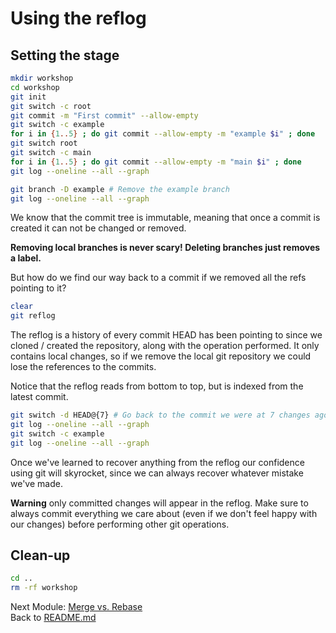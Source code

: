 # Using the reflog

## Setting the stage

```sh
mkdir workshop
cd workshop
git init
git switch -c root
git commit -m "First commit" --allow-empty
git switch -c example
for i in {1..5} ; do git commit --allow-empty -m "example $i" ; done
git switch root
git switch -c main
for i in {1..5} ; do git commit --allow-empty -m "main $i" ; done
git log --oneline --all --graph

git branch -D example # Remove the example branch
git log --oneline --all --graph
```

We know that the commit tree is immutable, meaning that once a commit is created
it can not be changed or removed.

**Removing local branches is never scary! Deleting branches just removes a label.**

But how do we find our way back to a commit
if we removed all the refs pointing to it?

```sh
clear
git reflog
```

The reflog is a history of every commit HEAD has been pointing to since we cloned
/ created the repository, along with the operation performed. It only contains local changes, so if we remove the
local git repository we could lose the references to the commits.

Notice that the reflog reads from bottom to top, but is indexed from the latest
commit.

```sh
git switch -d HEAD@{7} # Go back to the commit we were at 7 changes ago
git log --oneline --all --graph
git switch -c example
git log --oneline --all --graph
```

Once we've learned to recover anything from the reflog our confidence using
git will skyrocket, since we can always recover whatever mistake we've made.

**Warning** only committed changes will appear in the reflog. Make sure to
always commit everything we care about (even if we don't feel happy with our
changes) before performing other git operations.

## Clean-up

```sh
cd ..
rm -rf workshop
```


Next Module: [Merge vs. Rebase](05_merge_vs_rebase.md)  
Back to [README.md](README.md)

